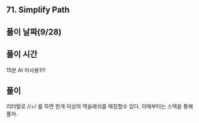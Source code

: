## 71. Simplify Path

## 풀이 날짜(9/28)

## 풀이 시간

15분 AI 미사용1!!!

## 풀이

리터럴로 /\/+/ 를 하면 한개 이상의 역슬래쉬를 매칭할수 있다.
이때부터는 스택을 통해 풀자.
